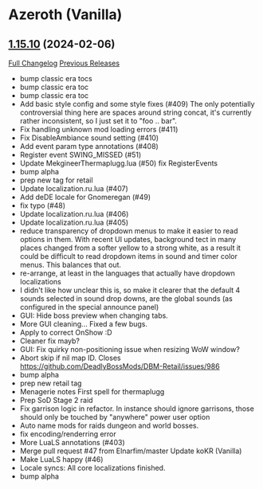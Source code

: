 # <DBM Mod> Azeroth (Vanilla)

## [1.15.10](https://github.com/DeadlyBossMods/DBM-Classic/tree/1.15.10) (2024-02-06)
[Full Changelog](https://github.com/DeadlyBossMods/DBM-Classic/compare/1.15.9...1.15.10) [Previous Releases](https://github.com/DeadlyBossMods/DBM-Classic/releases)

- bump classic era tocs  
- bump classic era toc  
- bump classic era toc  
- Add basic style config and some style fixes (#409) The only potentially controversial thing here are spaces around string concat, it's currently rather inconsistent, so I just set it to \"foo .. bar\".  
- Fix handling unknown mod loading errors (#411)  
- Fix DisableAmbiance sound setting (#410)  
- Add event param type annotations (#408)  
- Register event SWING\_MISSED (#51)  
- Update MekgineerThermaplugg.lua (#50) fix RegisterEvents  
- bump alpha  
- prep new tag for retail  
- Update localization.ru.lua (#407)  
- Add deDE locale for Gnomeregan (#49)  
- fix typo (#48)  
- Update localization.ru.lua (#406)  
- Update localization.ru.lua (#405)  
- reduce transparency of dropdown menus to make it easier to read options in them. With recent UI updates, background tect in many places changed from a softer yellow to a strong white, as a result it could be difficult to read dropdown items in sound and timer color menus. This balances that out.  
- re-arrange, at least in the languages that actually have dropdown localizations  
- I didn't like how unclear this is, so make it clearer that the default 4 sounds selected in sound drop downs, are the global sounds (as configured in the special announce panel)  
- GUI: Hide boss preview when changing tabs.  
- More GUI cleaning... Fixed a few bugs.  
- Apply to correct OnShow :D  
- Cleaner fix mayb?  
- GUI: Fix quirky non-positioning issue when resizing WoW window?  
- Abort skip if nil map ID. Closes https://github.com/DeadlyBossMods/DBM-Retail/issues/986  
- bump alpha  
- prep new retail tag  
- Menagerie notes First spell for thermaplugg  
- Prep SoD Stage 2 raid  
- Fix garrison logic in refactor. In instance should ignore garrisons, those should only be touched by \"anywhere\" power user option  
- Auto name mods for raids dungeon and world bosses.  
- fix encoding/renderring error  
- More LuaLS annotations (#403)  
- Merge pull request #47 from Elnarfim/master Update koKR (Vanilla)  
- Make LuaLS happy (#46)  
- Locale syncs: All core localizations finished.  
- bump alpha  

